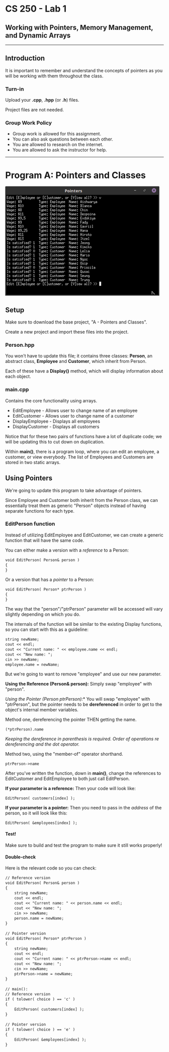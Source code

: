 # CS 250 - Lab 1

## Working with Pointers, Memory Management, and Dynamic Arrays

---

## Introduction

It is important to remember and understand the concepts of pointers
as you will be working with them throughout the class.


### Turn-in

Upload your **.cpp**, **.hpp** (or **.h**) files.

Project files are not needed.

### Group Work Policy

* Group work is allowed for this assignment.
* You can also ask questions between each other.
* You are allowed to research on the internet.
* You are allowed to ask the instructor for help.

---

# Program A: Pointers and Classes

![screenshot](images/screenshot.png)

## Setup

Make sure to download the base project, "A - Pointers and Classes".

Create a new project and import these files into the project.

### Person.hpp

You won't have to update this file; it contains three classes:
**Person**, an abstract class, **Employee** and **Customer**, which
inherit from Person.

Each of these have a **Display()** method, which will display
information about each object.

### main.cpp

Contains the core functionality using arrays.

* EditEmployee - Allows user to change name of an employee
* EditCustomer - Allows user to change name of a customer
* DisplayEmployee - Displays all employees
* DisplayCustomer - Displays all customers

Notice that for these two pairs of functions have a lot of duplicate
code; we will be updating this to cut down on duplication.

Within **main()**, there is a program loop, where you can edit an
employee, a customer, or view everybody. The list of Employees and
Customers are stored in two static arrays.

## Using Pointers

We're going to update this program to take advantage of pointers.

Since Employee and Customer both inherit from the Person class,
we can essentially treat them as generic "Person" objects instead
of having separate functions for each type.

### EditPerson function

Instead of utilizing EditEmployee and EditCustomer, we can create
a generic function that will have the same code.

You can either make a version with a *reference* to a Person:

	void EditPerson( Person& person )
	{
	}

Or a version that has a *pointer* to a Person:

	void EditPerson( Person* ptrPerson )
	{
	}

The way that the "person"/"ptrPerson" parameter will be accessed will
vary slightly depending on which you do.

The internals of the function will be similar to the existing Display
functions, so you can start with this as a guideline:

    string newName;
    cout << endl;
    cout << "Current name: " << employee.name << endl;
    cout << "New name: ";
    cin >> newName;
    employee.name = newName;
    
But we're going to want to remove "employee" and use our new parameter.

**Using the Reference (Person& person):** Simply swap "employee" with "person".

**Using the Pointer (Person* ptrPerson):** You will swap "employee" with "ptrPerson",
but the pointer needs to be **dereferenced** in order to get to the object's
internal member variables.

Method one, dereferencing the pointer THEN getting the name.

	(*ptrPerson).name
	
*Keeping the dereference in parenthesis is required.
Order of operations re dereferencing and the dot operator.*

Method two, using the "member-of" operator shorthand.

	ptrPerson->name
	

After you've written the function, down in **main()**, 
change the references to EditCustomer and EditEmployee to both just
call EditPerson.

**If your parameter is a reference:** Then your code will look like:

	EditPerson( customers[index] );
	
**If your parameter is a pointer:** Then you need to pass in the
*address* of the person, so it will look like this:

	EditPerson( &employees[index] );
	
#### Test!

Make sure to build and test the program to make sure it still works properly!

#### Double-check

Here is the relevant code so you can check:

	// Reference version
	void EditPerson( Person& person )
	{
		string newName;
		cout << endl;
		cout << "Current name: " << person.name << endl;
		cout << "New name: ";
		cin >> newName;
		person.name = newName;
	}

	// Pointer version
	void EditPerson( Person* ptrPerson )
	{
		string newName;
		cout << endl;
		cout << "Current name: " << ptrPerson->name << endl;
		cout << "New name: ";
		cin >> newName;
		ptrPerson->name = newName;
	}

	// main():
	// Reference version
	if ( tolower( choice ) == 'c' )
	{
		EditPerson( customers[index] );
	}
	
	// Pointer version
	if ( tolower( choice ) == 'e' )
	{
		EditPerson( &employees[index] );
	}
